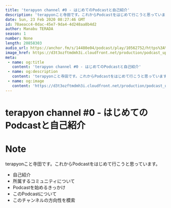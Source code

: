 ```yaml
---
title: 'terapyon channel #0 - はじめてのPodcastと自己紹介'
description: 'terapyonこと寺田です。これからPodcastをはじめて行こうと思っています。  自己紹介 所属するコミュニティについて Podcastを始めるきっかけ このPodcastについて このチャンネ'
date: Sun, 23 Feb 2020 08:27:46 GMT
id: 78aeacc4-0dac-45e7-9da4-4d248aa8b4d2
author: Manabu TERADA
season: 1
number: None
length: 20858303
audio_url: https://anchor.fm/s/14480e04/podcast/play/10562752/https%3A%2F%2Fd3ctxlq1ktw2nl.cloudfront.net%2Fproduction%2F2020-1-23%2F51873485-44100-2-01c9d6c0dff96.mp3
image_href: https://d3t3ozftmdmh3i.cloudfront.net/production/podcast_uploaded/3302665/3302665-1582446732992-f3e5401da36c1.jpg
meta:
 - name: og:title
   content: 'terapyon channel #0 - はじめてのPodcastと自己紹介'
 - name: og:description
   content: 'terapyonこと寺田です。これからPodcastをはじめて行こうと思っています。  自己紹介 所属するコミュニティについて Podcastを始めるきっかけ このPodcastについて このチャンネ'
 - name: og:image
   content: 'https://d3t3ozftmdmh3i.cloudfront.net/production/podcast_uploaded/3302665/3302665-1582446732992-f3e5401da36c1.jpg'
---
```

# terapyon channel #0 - はじめてのPodcastと自己紹介

<DisplayDate :dateStr="'Sun, 23 Feb 2020 08:27:46 GMT'" />
<DisplaySeason :season="1" :topic="None" />


# Note

<p>terapyonこと寺田です。これからPodcastをはじめて行こうと思っています。</p>
<ul>
 <li>自己紹介</li>
 <li>所属するコミュニティについて</li>
 <li>Podcastを始めるきっかけ</li>
 <li>このPodcastについて</li>
  <li>このチャンネルの方向性を模索</li>
</ul>



<Player title="terapyon channel #0 - はじめてのPodcastと自己紹介" 
  audio_url="https://anchor.fm/s/14480e04/podcast/play/10562752/https%3A%2F%2Fd3ctxlq1ktw2nl.cloudfront.net%2Fproduction%2F2020-1-23%2F51873485-44100-2-01c9d6c0dff96.mp3" 
  image_href="https://d3t3ozftmdmh3i.cloudfront.net/production/podcast_uploaded/3302665/3302665-1582446732992-f3e5401da36c1.jpg" 
/>

